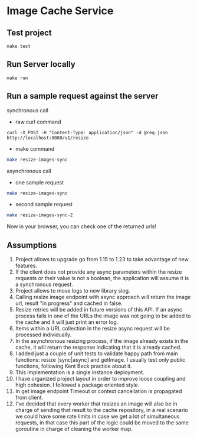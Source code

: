 # Image Cache Service

## Test project
```
make test
```

## Run Server locally
```
make run
```

## Run a sample request against the server

synchronous call

* raw curl command
```
curl -X POST -H "Content-Type: application/json" -d @req.json http://localhost:8080/v1/resize
```
* make command
```sh
make resize-images-sync
```

asynchronous call
* one sample request
```sh
make resize-images-sync
```
* second sample request
```sh
make resize-images-sync-2
```

Now in your browser, you can check one of the returned urls!


## Assumptions

1. Project allows to upgrade go from 1.15 to 1.23 to take advantage of new features.
2. If the client does not provide any async parameters within the resize requests or their value is not a boolean, the application will assume it is a synchronous request.
3. Project allows to move logs to new library slog.
4. Calling resize image endpoint with async approach will return the image url, result "in progress" and cached in false.
5. Resize retries will be added in future versions of this API. If an async process fails in one of the URLs the image was not going to be added to the cache and it will just print an error log.
6. Items within a URL collection in the resize async request will be processed individually.
7. In the asynchronous resizing process, if the image already exists in the cache, it will return the response indicating that it is already cached.
8. I added just a couple of unit tests to validate happy path from main functions: resize [sync|async] and getImage. I usually test only public functions, following Kent Beck practice about it.
9. This implementation is a single instance deployment. 
10. I have organized project layout in order to improve loose coupling and high cohesion. I followed a package oriented style.
11. In get image endpoint Timeout or context cancellation is propagated from client.
12. I've decided that every worker that resizes an image will also be in charge of sending that result to the cache repository, in a real scenario we could have some rate limits in case we get a lot of simultaneous requests, in that case this part of the logic could be moved to the same goroutine in charge of cleaning the worker map.